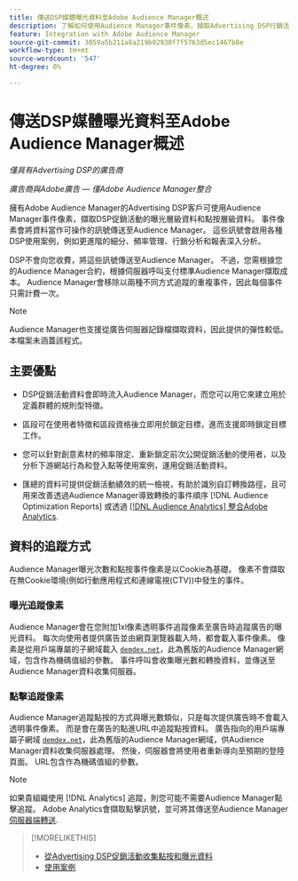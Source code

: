 ```yaml
---
title: 傳送DSP媒體曝光資料至Adobe Audience Manager概述
description: 了解如何使用Audience Manager事件像素，擷取Advertising DSP行銷活動的曝光層級和點擊層級資料
feature: Integration with Adobe Audience Manager
source-git-commit: 3059a5b211a8a219b02930f7f5763d5ec1467b8e
workflow-type: tm+mt
source-wordcount: '547'
ht-degree: 0%

---
```


# 傳送DSP媒體曝光資料至Adobe Audience Manager概述

*僅具有Advertising DSP的廣告商*

*廣告商與Adobe廣告 — 僅Adobe Audience Manager整合*

擁有Adobe Audience Manager的Advertising DSP客戶可使用Audience Manager事件像素，擷取DSP促銷活動的曝光層級資料和點按層級資料。 事件像素會將資料當作可操作的訊號傳送至Audience Manager。 這些訊號會啟用各種DSP使用案例，例如更進階的細分、頻率管理、行銷分析和報表深入分析。

DSP不會向您收費，將這些訊號傳送至Audience Manager。 不過，您需根據您的Audience Manager合約，根據伺服器呼叫支付標準Audience Manager擷取成本。 Audience Manager會移除以兩種不同方式追蹤的重複事件，因此每個事件只需計費一次。

>[!NOTE]
>
> Audience Manager也支援從廣告伺服器記錄檔擷取資料，因此提供的彈性較低。 本檔案未涵蓋該程式。

## 主要優點

* DSP促銷活動資料會即時流入Audience Manager，而您可以用它來建立用於定義群體的規則型特徵。

* 區段可在使用者特徵和區段資格後立即用於鎖定目標，進而支援即時鎖定目標工作。

* 您可以針對創意素材的頻率限定、重新鎖定前次公開促銷活動的使用者，以及分析下游網站行為和登入點等使用案例，運用促銷活動資料。

* 匯總的資料可提供促銷活動績效的統一檢視，有助於識別自訂轉換路徑，且可用來改善透過Audience Manager導致轉換的事件順序 [!DNL Audience Optimization Reports] 或透過 [[!DNL Audience Analytics] 整合Adobe Analytics](/help/integrations/audience-manager/audience-analytics.md).

## 資料的追蹤方式

Audience Manager曝光次數和點按事件像素是以Cookie為基礎。 像素不會擷取在無Cookie環境(例如行動應用程式和連線電視(CTV))中發生的事件。

### 曝光追蹤像素

Audience Manager會在您附加1xl像素透明事件追蹤像素至廣告時追蹤廣告的曝光資料。 每次向使用者提供廣告並由網頁瀏覽器載入時，都會載入事件像素。 像素是從用戶端專屬的子網域載入 [`demdex.net`](https://experienceleague.adobe.com/docs/audience-manager/user-guide/reference/demdex-calls.html)，此為舊版的Audience Manager網域，包含作為機碼值組的參數。 事件呼叫會收集曝光數和轉換資料，並傳送至Audience Manager資料收集伺服器。

### 點擊追蹤像素

Audience Manager追蹤點按的方式與曝光數類似，只是每次提供廣告時不會載入透明事件像素。 而是會在廣告的點進URL中追蹤點按資料。 廣告指向的用戶端專屬子網域 [`demdex.net`](https://experienceleague.adobe.com/docs/audience-manager/user-guide/reference/demdex-calls.html)，此為舊版的Audience Manager網域，供Audience Manager資料收集伺服器處理。 然後，伺服器會將使用者重新導向至預期的登陸頁面。 URL包含作為機碼值組的參數。

>[!NOTE]
>
>如果貴組織使用 [!DNL Analytics] 追蹤，則您可能不需要Audience Manager點擊追蹤。 Adobe Analytics會擷取點擊訊號，並可將其傳送至Audience Manager [伺服器端轉送](https://experienceleague.adobe.com/docs/analytics/admin/admin-tools/server-side-forwarding/ssf.html).

>[!MORELIKETHIS]
>
>* [從Advertising DSP促銷活動收集點按和曝光資料](collect.md)
>* [使用案例](use-cases.md)

